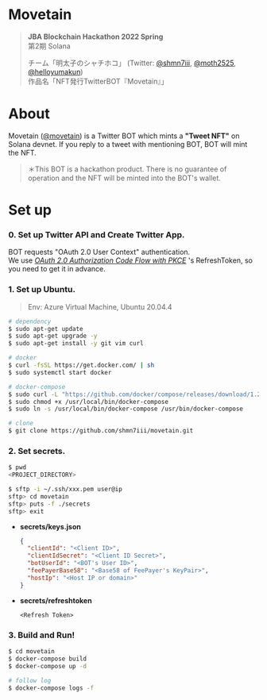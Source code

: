 # Movetain

> **JBA Blockchain Hackathon 2022 Spring**  
> 第2期 Solana  
> 
> チーム「明太子のシャチホコ」 (Twitter: [@shmn7iii](https://twitter.com/shmn7iii), [@moth2525](https://twitter.com/@moth2525), [@helloyumakun](https://twitter.com/@helloyumakun))   
> 作品名「NFT発行TwitterBOT『Movetain』」

# About

Movetain ([@movetain](https://twitter.com/movetain)) is a Twitter BOT which mints a
**"Tweet NFT"** on Solana devnet. If you reply to a tweet with mentioning BOT, BOT will mint the NFT.

> ＊This BOT is a hackathon product. There is no guarantee of operation and the NFT will be minted into the BOT's wallet.

# Set up

### 0. Set up Twitter API and Create Twitter App.

BOT requests "OAuth 2.0 User Context" authentication.  
 We use [_OAuth 2.0 Authorization Code Flow with PKCE_](https://developer.twitter.com/en/docs/authentication/oauth-2-0/authorization-code) 's RefreshToken, so you need to get it in advance.

### 1. Set up Ubuntu.

> Env: Azure Virtual Machine, Ubuntu 20.04.4

```bash
# dependency
$ sudo apt-get update
$ sudo apt-get upgrade -y
$ sudo apt-get install -y git vim curl

# docker
$ curl -fsSL https://get.docker.com/ | sh
$ sudo systemctl start docker

# docker-compose
$ sudo curl -L "https://github.com/docker/compose/releases/download/1.26.0/docker-compose-$(uname -s)-$(uname -m)" -o /usr/local/bin/docker-compose
$ sudo chmod +x /usr/local/bin/docker-compose
$ sudo ln -s /usr/local/bin/docker-compose /usr/bin/docker-compose

# clone
$ git clone https://github.com/shmn7iii/movetain.git
```

### 2. Set secrets.

```bash
$ pwd
<PROJECT_DIRECTORY>

$ sftp -i ~/.ssh/xxx.pem user@ip
sftp> cd movetain
sftp> puts -f ./secrets
sftp> exit
```

- **secrets/keys.json**

  ```json
  {
    "clientId": "<Client ID>",
    "clientIdSecret": "<Client ID Secret>",
    "botUserId": "<BOT's User ID>",
    "feePayerBase58": "<Base58 of FeePayer's KeyPair>",
    "hostIp": "<Host IP or domain>"
  }
  ```

- **secrets/refreshtoken**
  ```text
  <Refresh Token>
  ```

### 3. Build and Run!

```bash
$ cd movetain
$ docker-compose build
$ docker-compose up -d

# follow log
$ docker-compose logs -f
```
